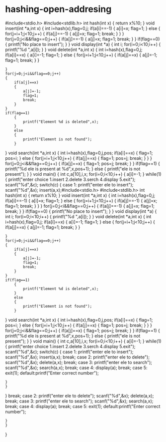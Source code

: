 # hashing-open-addresing
#include<stdio.h>
#include<stdlib.h>
int hash(int x)
{
    return x%10;
}
void insert(int *a,int x)
{
  int i=hash(x),flag=0,j;
  if(a[i]==-1)
  {
      a[i]=x;
      flag=1;
  }
  else
  {
      for(j=i+1;j<10;j++)
      {
          if(a[j]==-1)
          {
              a[j]=x;
              flag=1;
              break;
          }
      }
  }
  for(j=0;j<i&&flag==0;j++)
  {
    if(a[j]==-1)
    {
        a[j]=x;
        flag=1;
        break;
    }
  }
  if(flag==0)
  {
      printf("No place to insert");
  }
}
void display(int *a)
{
    int i;
    for(i=0;i<10;i++)
    {
        printf("%d ",a[i]);
    }
}
void delete(int *a,int x)
{
    int i=hash(x),flag=0,j;
    if(a[i]==x)
    {
        a[i]=-1;
        flag=1;
    }
    else
    {
        for(j=i+1;j<10;j++)
        {
            if(a[j]==x)
            {
                a[j]=-1;
                flag=1;
                break;
            }
        }
       
       
    }
    for(j=0;j<i&&flag==0;j++)
    {
        if(a[j]==x)
        {
            a[j]=-1;
            flag=1;
            break;
        }
    }
    if(flag==1)
        {
            printf("Element %d is deleted",x);
        }
        else
        {
            printf("Element is not found");
        }
}
void search(int *a,int x)
{
    int i=hash(x),flag=0,j,pos;
    if(a[i]==x)
    {
        flag=1;
        pos=i;
    }
    else
    {
        for(j=i+1;j<10;j++)
        {
            if(a[j]==x)
            {
                flag=1;
                pos=j;
                break;
            }
        }
    }
    for(j=0;j<i&&flag==0;j++)
    {
        if(a[j]==x)
        {
            flag=1;
            pos=j;
            break;
        }
    }
    if(flag==1)
    {
        printf("%d ele is present at %d",x,pos+1);
    }
    else
    {
        printf("ele is not present");
    }
}
void main()
{
    int c,a[10],i,x;
    for(i=0;i<10;i++)
    {
        a[i]=-1;
    }
    while(1)
    {
    printf("enter choice 1.insert 2.delete 3.serch 4.display 5.exit");
    scanf("%d",&c);
    switch(c)
    {
        case 1:
               printf("enter ele to insert");
               scanf("%d",&x);
               insert(a,x);#include<stdio.h>
#include<stdlib.h>
int hash(int x)
{
    return x%10;
}
void insert(int *a,int x)
{
  int i=hash(x),flag=0,j;
  if(a[i]==-1)
  {
      a[i]=x;
      flag=1;
  }
  else
  {
      for(j=i+1;j<10;j++)
      {
          if(a[j]==-1)
          {
              a[j]=x;
              flag=1;
              break;
          }
      }
  }
  for(j=0;j<i&&flag==0;j++)
  {
    if(a[j]==-1)
    {
        a[j]=x;
        flag=1;
        break;
    }
  }
  if(flag==0)
  {
      printf("No place to insert");
  }
}
void display(int *a)
{
    int i;
    for(i=0;i<10;i++)
    {
        printf("%d ",a[i]);
    }
}
void delete(int *a,int x)
{
    int i=hash(x),flag=0,j;
    if(a[i]==x)
    {
        a[i]=-1;
        flag=1;
    }
    else
    {
        for(j=i+1;j<10;j++)
        {
            if(a[j]==x)
            {
                a[j]=-1;
                flag=1;
                break;
            }
        }
       
       
    }
    for(j=0;j<i&&flag==0;j++)
    {
        if(a[j]==x)
        {
            a[j]=-1;
            flag=1;
            break;
        }
    }
    if(flag==1)
        {
            printf("Element %d is deleted",x);
        }
        else
        {
            printf("Element is not found");
        }
}
void search(int *a,int x)
{
    int i=hash(x),flag=0,j,pos;
    if(a[i]==x)
    {
        flag=1;
        pos=i;
    }
    else
    {
        for(j=i+1;j<10;j++)
        {
            if(a[j]==x)
            {
                flag=1;
                pos=j;
                break;
            }
        }
    }
    for(j=0;j<i&&flag==0;j++)
    {
        if(a[j]==x)
        {
            flag=1;
            pos=j;
            break;
        }
    }
    if(flag==1)
    {
        printf("%d ele is present at %d",x,pos+1);
    }
    else
    {
        printf("ele is not present");
    }
}
void main()
{
    int c,a[10],i,x;
    for(i=0;i<10;i++)
    {
        a[i]=-1;
    }
    while(1)
    {
    printf("enter choice 1.insert 2.delete 3.serch 4.display 5.exit");
    scanf("%d",&c);
    switch(c)
    {
        case 1:
               printf("enter ele to insert");
               scanf("%d",&x);
               insert(a,x);
               break;
       case 2:
               printf("enter ele to delete");
               scanf("%d",&x);
               delete(a,x);
               break;
        case 3:
              printf("enter ele to search");
               scanf("%d",&x);
               search(a,x);
               break;
        case 4:
              display(a);
              break;
        case 5:
              exit(1);
        default:printf("Enter correct number");
               
    }
    }
}
               break;
       case 2:
               printf("enter ele to delete");
               scanf("%d",&x);
               delete(a,x);
               break;
        case 3:
              printf("enter ele to search");
               scanf("%d",&x);
               search(a,x);
               break;
        case 4:
              display(a);
              break;
        case 5:
              exit(1);
        default:printf("Enter correct number");
               
    }
    }
}
            
